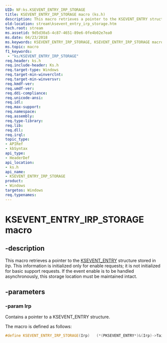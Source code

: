 ```yaml
---
UID: NF:ks.KSEVENT_ENTRY_IRP_STORAGE
title: KSEVENT_ENTRY_IRP_STORAGE macro (ks.h)
description: This macro retrieves a pointer to the KSEVENT_ENTRY structure stored in Irp.
old-location: stream\ksevent_entry_irp_storage.htm
tech.root: stream
ms.assetid: 9d5d30a5-4c87-4651-89e6-0fe4b02e7ea0
ms.date: 04/23/2018
ms.keywords: KSEVENT_ENTRY_IRP_STORAGE, KSEVENT_ENTRY_IRP_STORAGE macro [Streaming Media Devices], ks/KSEVENT_ENTRY_IRP_STORAGE, ksfunc_174dded2-4521-4d4a-b7ab-13401da80e5b.xml, stream.ksevent_entry_irp_storage
ms.topic: macro
f1_keywords:
 - "ks/KSEVENT_ENTRY_IRP_STORAGE"
req.header: ks.h
req.include-header: Ks.h
req.target-type: Windows
req.target-min-winverclnt: 
req.target-min-winversvr: 
req.kmdf-ver: 
req.umdf-ver: 
req.ddi-compliance: 
req.unicode-ansi: 
req.idl: 
req.max-support: 
req.namespace: 
req.assembly: 
req.type-library: 
req.lib: 
req.dll: 
req.irql: 
topic_type:
- APIRef
- kbSyntax
api_type:
- HeaderDef
api_location:
- ks.h
api_name:
- KSEVENT_ENTRY_IRP_STORAGE
product:
- Windows
targetos: Windows
req.typenames: 
---
```


# KSEVENT_ENTRY_IRP_STORAGE macro

## -description

This macro retrieves a pointer to the [KSEVENT_ENTRY](https://docs.microsoft.com/windows-hardware/drivers/ddi/ks/ns-ks-_ksevent_entry) structure stored in *Irp*. This information is initialized only for enable requests; it is not initialized for basic support requests. If the event enable is to be handled asynchronously, this storage location must be maintained intact.

## -parameters

### -param Irp

Contains a pointer to a KSEVENT_ENTRY structure.

The macro is defined as follows:

```cpp
#define KSEVENT_ENTRY_IRP_STORAGE(Irp)   (*(PKSEVENT_ENTRY*)&(Irp)->Tail.Overlay.DriverContext[0])
```

